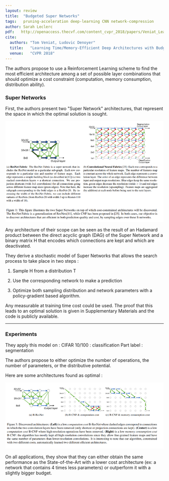 ```yaml
---
layout: review
title:  "Budgeted Super Networks"
tags:   pruning-acceleration deep-learning CNN network-compression 
author: Sarah Leclerc
pdf:   http://openaccess.thecvf.com/content_cvpr_2018/papers/Veniat_Learning_TimeMemory-Efficient_Deep_CVPR_2018_paper.pdf
cite:
  authors: "Tom Veniat, Ludovic Denoyer"
  title:   "Learning Time/Memory-Efficient Deep Architectures with Budgeted Super Networks"
  venue:   "CVPR 2018"
---
```



The authors propose to use a Reinforcement Learning scheme to find the most efficient architecture among a set of possible layer combinations that should optimize a cost constraint (computation, memory consumption, distribution ability).

### Super Networks

First, the authors present two "Super Network" architectures, that represent the space in which the optimal solution is sought.

![](/article/images/budgeted-CNN/supernets.png)

Any architecture of their scope can be seen as the result of an Hadamard product between the direct acyclic graph (DAG) of the Super Network and a binary matrix H that encodes which connections are kept and which are deactivated.

They derive a stochastic model of Super Networks that allows the search process to take place in two steps :

1. Sample H from a distribution T


2. Use the corresponding network to make a prediction

3. Optimize both sampling distribution and network parameters with a policy-gradient based algorithm.

Any measurable at training time cost could be used. The proof that this leads to an optimal solution is given in Supplementary Materials and the code is publicly available.

---

### Experiments

They apply this model on :
CIFAR 10/100 : classification
Part label : segmentation

The authors propose to either optimize the number of operations, the number of parameters, or the distributive potential.

Here are some architectures found as optimal :

![](/article/images/budgeted-CNN/archi.png)

On all applications, they show that they can either obtain the same performance as the State-of-the-Art with a lower cost architecture (ex: a network that contains 4 times less parameters) or outperform it with a slightly bigger budget.